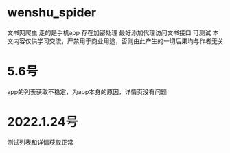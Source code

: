 # wenshu_spider
文书网爬虫
走的是手机app
存在加密处理
最好添加代理访问文书接口
可测试
本文内容仅供学习交流，严禁用于商业用途，否则由此产生的一切后果均与作者无关

# 5.6号
app的列表获取不稳定，为app本身的原因，详情页没有问题

# 2022.1.24号
测试列表和详情获取正常
